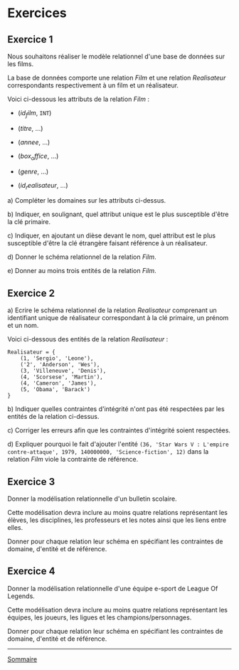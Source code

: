 # Exercices

## Exercice 1

Nous souhaitons réaliser le modèle relationnel d'une base de données sur les films.

La base de données comporte une relation $Film$ et une relation $Realisateur$ correspondants respectivement à un film et un réalisateur.

Voici ci-dessous les attributs de la relation $Film$ :

- ($id_film$, `INT`)

- ($titre$, ...)

- ($annee$, ...)

- ($box_office$, ...)

- ($genre$, ...)

- ($id_realisateur$, ...)

a) Compléter les domaines sur les attributs ci-dessus.

b) Indiquer, en soulignant, quel attribut unique est le plus susceptible d'être la clé primaire.

c) Indiquer, en ajoutant un dièse devant le nom, quel attribut est le plus susceptible d'être la clé étrangère faisant référence à un réalisateur.

d) Donner le schéma relationnel de la relation $Film$.

e) Donner au moins trois entités de la relation $Film$.

## Exercice 2

a) Ecrire le schéma relationnel de la relation $Realisateur$ comprenant un identifiant unique de réalisateur correspondant à la clé primaire, un prénom et un nom.

Voici ci-dessous des entités de la relation $Realisateur$ :

```
Realisateur = {
    (1, 'Sergio', 'Leone'),
    ('2', 'Anderson', 'Wes'),
    (3, 'Villeneuve', 'Denis'),
    (4, 'Scorsese', 'Martin'),
    (4, 'Cameron', 'James'),
    (5, 'Obama', 'Barack')
}
```

b) Indiquer quelles contraintes d'intégrité n'ont pas été respectées par les entités de la relation ci-dessus.

c) Corriger les erreurs afin que les contraintes d'intégrité soient respectées.

d) Expliquer pourquoi le fait d'ajouter l'entité `(36, 'Star Wars V : L'empire contre-attaque', 1979, 140000000, 'Science-fiction', 12)` dans la relation $Film$ viole la contrainte de référence.

## Exercice 3

Donner la modélisation relationnelle d'un bulletin scolaire.

Cette modélisation devra inclure au moins quatre relations représentant les élèves, les disciplines, les professeurs et les notes ainsi que les liens entre elles.

Donner pour chaque relation leur schéma en spécifiant les contraintes de domaine, d'entité et de référence.

## Exercice 4

Donner la modélisation relationnelle d'une équipe e-sport de League Of Legends.

Cette modélisation devra inclure au moins quatre relations représentant les équipes, les joueurs, les ligues et les champions/personnages.

Donner pour chaque relation leur schéma en spécifiant les contraintes de domaine, d'entité et de référence.

_________________

[Sommaire](./../../README.md)

